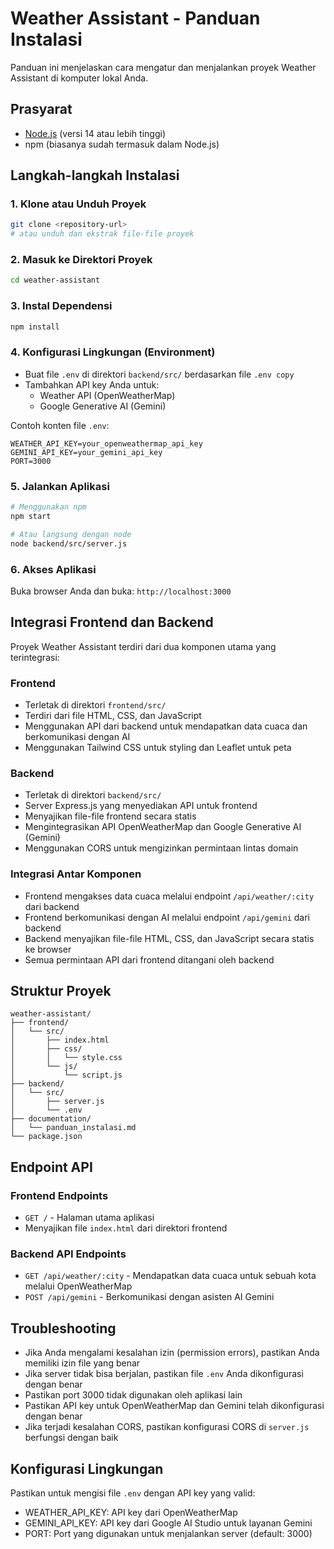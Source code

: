 # Weather Assistant - Panduan Instalasi

Panduan ini menjelaskan cara mengatur dan menjalankan proyek Weather Assistant di komputer lokal Anda.

## Prasyarat

- [Node.js](https://nodejs.org/) (versi 14 atau lebih tinggi)
- npm (biasanya sudah termasuk dalam Node.js)

## Langkah-langkah Instalasi

### 1. Klone atau Unduh Proyek
```bash
git clone <repository-url>
# atau unduh dan ekstrak file-file proyek
```

### 2. Masuk ke Direktori Proyek
```bash
cd weather-assistant
```

### 3. Instal Dependensi
```bash
npm install
```

### 4. Konfigurasi Lingkungan (Environment)
- Buat file `.env` di direktori `backend/src/` berdasarkan file `.env copy`
- Tambahkan API key Anda untuk:
  - Weather API (OpenWeatherMap)
  - Google Generative AI (Gemini)

Contoh konten file `.env`:
```
WEATHER_API_KEY=your_openweathermap_api_key
GEMINI_API_KEY=your_gemini_api_key
PORT=3000
```

### 5. Jalankan Aplikasi
```bash
# Menggunakan npm
npm start

# Atau langsung dengan node
node backend/src/server.js
```

### 6. Akses Aplikasi
Buka browser Anda dan buka: `http://localhost:3000`

## Integrasi Frontend dan Backend

Proyek Weather Assistant terdiri dari dua komponen utama yang terintegrasi:

### Frontend
- Terletak di direktori `frontend/src/`
- Terdiri dari file HTML, CSS, dan JavaScript
- Menggunakan API dari backend untuk mendapatkan data cuaca dan berkomunikasi dengan AI
- Menggunakan Tailwind CSS untuk styling dan Leaflet untuk peta

### Backend
- Terletak di direktori `backend/src/`
- Server Express.js yang menyediakan API untuk frontend
- Menyajikan file-file frontend secara statis
- Mengintegrasikan API OpenWeatherMap dan Google Generative AI (Gemini)
- Menggunakan CORS untuk mengizinkan permintaan lintas domain

### Integrasi Antar Komponen
- Frontend mengakses data cuaca melalui endpoint `/api/weather/:city` dari backend
- Frontend berkomunikasi dengan AI melalui endpoint `/api/gemini` dari backend
- Backend menyajikan file-file HTML, CSS, dan JavaScript secara statis ke browser
- Semua permintaan API dari frontend ditangani oleh backend

## Struktur Proyek
```
weather-assistant/
├── frontend/
│   └── src/
│       ├── index.html
│       ├── css/
│       │   └── style.css
│       └── js/
│           └── script.js
├── backend/
│   └── src/
│       ├── server.js
│       └── .env
├── documentation/
│   └── panduan_instalasi.md
└── package.json
```

## Endpoint API

### Frontend Endpoints
- `GET /` - Halaman utama aplikasi
- Menyajikan file `index.html` dari direktori frontend

### Backend API Endpoints
- `GET /api/weather/:city` - Mendapatkan data cuaca untuk sebuah kota melalui OpenWeatherMap
- `POST /api/gemini` - Berkomunikasi dengan asisten AI Gemini

## Troubleshooting

- Jika Anda mengalami kesalahan izin (permission errors), pastikan Anda memiliki izin file yang benar
- Jika server tidak bisa berjalan, pastikan file `.env` Anda dikonfigurasi dengan benar
- Pastikan port 3000 tidak digunakan oleh aplikasi lain
- Pastikan API key untuk OpenWeatherMap dan Gemini telah dikonfigurasi dengan benar
- Jika terjadi kesalahan CORS, pastikan konfigurasi CORS di `server.js` berfungsi dengan baik

## Konfigurasi Lingkungan

Pastikan untuk mengisi file `.env` dengan API key yang valid:

- WEATHER_API_KEY: API key dari OpenWeatherMap
- GEMINI_API_KEY: API key dari Google AI Studio untuk layanan Gemini
- PORT: Port yang digunakan untuk menjalankan server (default: 3000)